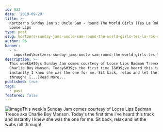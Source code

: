 ```yaml
---
id: 933
date: '2019-09-29'
title: >-
  Kortzer's Sunday Jam's: Uncle Sam - Round The World Girls (Tes La Rok Remix) -
  Loose Lips
type: post
slug: kortzers-sunday-jams-uncle-sam-round-the-world-girls-tes-la-rok-remix
author: 96
banner:
  - >-
    imported\kortzers-sunday-jams-uncle-sam-round-the-world-girls-tes-la-rok-remix\image933.jpeg
description: >-
  This week&#39;s Sunday Jam comes courtesy of Loose Lips Badman Treece aka
  Charlie Boy Manson. Today&#39;s the first time I&#39;ve heard this track and
  instantly I knew she was the one for me. Sit back, relax and let the wubs roll
  through! [...]Read More...
published: true
tags:
  - post
featured: false
---
```

![image](../imported\kortzers-sunday-jams-uncle-sam-round-the-world-girls-tes-la-rok-remix\image933.jpeg)This week's Sunday Jam comes courtesy of Loose Lips Badman Treece aka Charlie Boy Manson. Today's the first time I've heard this track and instantly I knew she was the one for me. Sit back, relax and let the wubs roll through!